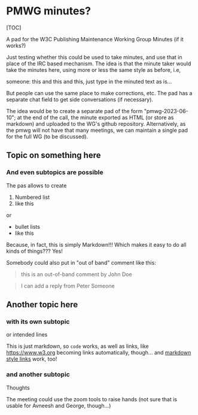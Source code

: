 # PMWG minutes?

[TOC]

A pad for the W3C Publishing Maintenance Working Group Minutes (if it works?)

Just testing whether this could be used to take minutes, and use that in place of the IRC based mechanism. The idea is that the minute taker would take the minutes here, using more or less the same style as before, i.e,

someone: this and this and this, just type in the minuted text as is...

But people can use the same place to make corrections, etc. The pad has a separate chat field to get side conversations (if necessary).

The idea would be to create a separate pad of the form "pmwg-2023-06-10"; at the end of the call, the minute exported as HTML (or store as markdown) and uploaded to the WG's github repository. Alternatively, as the pmwg will not have that many meetings, we can maintain a single pad for the full WG (to be discussed).

## Topic on something here

### And even subtopics are possible

The pas allows to create

1. Numbered list
2. like this

or

- bullet lists
- like this

Because, in fact, this is simply Markdown!!! Which makes it easy to do all kinds of things??? Yes!

Somebody could also put in "out of band" comment like this:

> this is an out-of-band comment by John Doe

> I can add a reply from Peter Someone

## Another topic here

### with its own subtopic

or intended lines

This is just markdown, so `code` works, as well as links, like https://www.w3.org becoming links automatically, though... and [markdown style links](https://www.ivan-herman.net) work, too!


### and another subtopic
Thoughts

The meeting could use the zoom tools to raise hands (not sure that is usable for Avneesh and George, though...)



